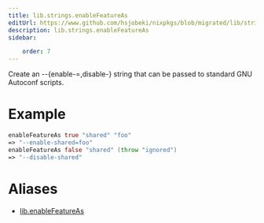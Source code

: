 ```yaml
---
title: lib.strings.enableFeatureAs
editUrl: https://www.github.com/hsjobeki/nixpkgs/blob/migrated/lib/strings.nix#L1161C21
description: lib.strings.enableFeatureAs
sidebar:

    order: 7
---
```


Create an --{enable-<feat>=<value>,disable-<feat>} string that can be passed to
standard GNU Autoconf scripts.

# Example

```nix
enableFeatureAs true "shared" "foo"
=> "--enable-shared=foo"
enableFeatureAs false "shared" (throw "ignored")
=> "--disable-shared"
```


# Aliases

- [lib.enableFeatureAs](/nix-doc-comments/reference/lib/lib-enablefeatureas)


